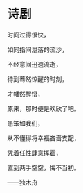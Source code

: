 # 诗剧

时间过得很快， 

如同指间泄落的流沙， 

不经意间迅速流逝， 

待到蓦然惊醒的时刻， 

才幡然醒悟， 

原来，那时便是欢欣了吧。 

愚笨如我们， 

从不懂得将幸福吝啬支配， 

凭着任性肆意挥霍， 

直到两手空空，悔不当初。 

——独木舟